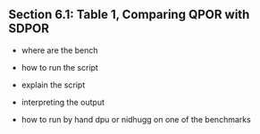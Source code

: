 ## Section 6.1: Table 1, Comparing QPOR with SDPOR

- where are the bench
- how to run the script
- explain the script
- interpreting the output

- how to run by hand dpu or nidhugg on one of the benchmarks
